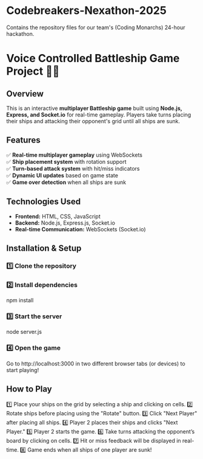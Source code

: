 # Codebreakers-Nexathon-2025
Contains the repository files for our team's (Coding Monarchs) 24-hour hackathon.


# Voice Controlled Battleship Game Project 🚢💥  

## Overview  
This is an interactive **multiplayer Battleship game** built using **Node.js, Express, and Socket.io** for real-time gameplay. Players take turns placing their ships and attacking their opponent's grid until all ships are sunk.  

## Features  
✅ **Real-time multiplayer gameplay** using WebSockets  
✅ **Ship placement system** with rotation support  
✅ **Turn-based attack system** with hit/miss indicators  
✅ **Dynamic UI updates** based on game state  
✅ **Game over detection** when all ships are sunk  

## Technologies Used  
- **Frontend:** HTML, CSS, JavaScript  
- **Backend:** Node.js, Express.js, Socket.io  
- **Real-time Communication:** WebSockets (Socket.io)  

## Installation & Setup  

### 1️⃣ Clone the repository  

### 2️⃣ Install dependencies
npm install

### 3️⃣ Start the server
node server.js

### 4️⃣ Open the game
Go to http://localhost:3000 in two different browser tabs (or devices) to start playing!

## How to Play
1️⃣ Place your ships on the grid by selecting a ship and clicking on cells.
2️⃣ Rotate ships before placing using the "Rotate" button.
3️⃣ Click "Next Player" after placing all ships.
4️⃣ Player 2 places their ships and clicks "Next Player."
5️⃣ Player 2 starts the game.
6️⃣ Take turns attacking the opponent’s board by clicking on cells.
7️⃣ Hit or miss feedback will be displayed in real-time.
8️⃣ Game ends when all ships of one player are sunk!
